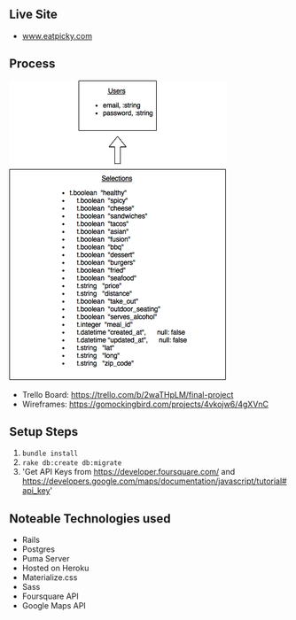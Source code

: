 ## Live Site
  - www.eatpicky.com

## Process
  ![Alt text](app/assets/images/picky_uml.png?raw=true "Picky UML")
  - Trello Board: https://trello.com/b/2waTHpLM/final-project
  - Wireframes: https://gomockingbird.com/projects/4vkojw6/4gXVnC

## Setup Steps
  1. `bundle install`
  1. `rake db:create db:migrate`
  1. 'Get API Keys from https://developer.foursquare.com/ and https://developers.google.com/maps/documentation/javascript/tutorial#api_key'

## Noteable Technologies used
  - Rails
  - Postgres
  - Puma Server
  - Hosted on Heroku
  - Materialize.css
  - Sass
  - Foursquare API
  - Google Maps API
